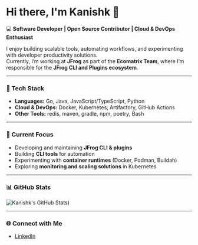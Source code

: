 # Hi there, I'm Kanishk 👋  

💻 **Software Developer | Open Source Contributor | Cloud & DevOps Enthusiast**  

I enjoy building scalable tools, automating workflows, and experimenting with developer productivity solutions.  
Currently, I’m working at **JFrog** as part of the **Ecomatrix Team**, where I’m responsible for the **JFrog CLI and Plugins ecosystem**.  

---

### 🔧 Tech Stack
- **Languages:** Go, Java, JavaScript/TypeScript, Python  
- **Cloud & DevOps:** Docker, Kubernetes, Artifactory, GitHub Actions  
- **Other Tools:** redis, maven, gradle, npm, poetry, Bash

---

### 📌 Current Focus
- Developing and maintaining **JFrog CLI & plugins**  
- Building **CLI tools** for automation  
- Experimenting with **container runtimes** (Docker, Podman, Buildah)  
- Exploring **monitoring and scaling solutions** in Kubernetes  

---

### 📊 GitHub Stats
![Kanishk's GitHub Stats](https://github-readme-stats.vercel.app/api?username=fluxxBot&hide=stars&count_private=true&show_icons=true&include_all_commits=true&theme=dark))

---

### 🌐 Connect with Me
- [LinkedIn](https://linkedin.com/in/kanishkgupta221)  
